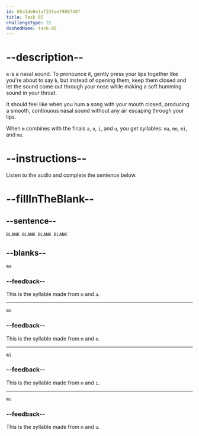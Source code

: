 ```yaml
---
id: 68a1de8e1af235eef988748f
title: Task 85
challengeType: 22
dashedName: task-85
---
```


<!-- (Audio) A: m, ma, mo, mi, mu -->

# --description--

`m` is a nasal sound. To pronounce it, gently press your lips together like you're about to say `b`, but instead of opening them, keep them closed and let the sound come out through your nose while making a soft humming sound in your throat.

It should feel like when you hum a song with your mouth closed, producing a smooth, continuous nasal sound without any air escaping through your lips.

When `m` combines with the finals `a`, `o`, `i`, and `u`, you get syllables: `ma`, `mo`, `mi`, and `mu`.

# --instructions--

Listen to the audio and complete the sentence below.

# --fillInTheBlank--

## --sentence--

`BLANK BLANK BLANK BLANK`

## --blanks--

`ma`

### --feedback--

This is the syllable made from `m` and `a`.

---

`mo`

### --feedback--

This is the syllable made from `m` and `o`.

---

`mi`

### --feedback--

This is the syllable made from `m` and `i`.

---

`mu`

### --feedback--

This is the syllable made from `m` and `u`.
